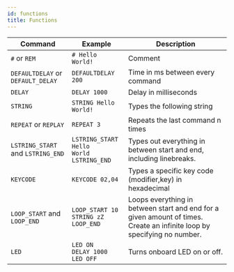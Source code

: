 ```yaml
---
id: functions
title: Functions
---
```


| Command | Example | Description |
| ------- | ------- | ----------- |
| `#` or `REM` | `# Hello World!` | Comment |
| `DEFAULTDELAY` or `DEFAULT_DELAY` | `DEFAULTDELAY 200` | Time in ms between every command |
| `DELAY` | `DELAY 1000` | Delay in milliseconds |
| `STRING` | `STRING Hello World!` | Types the following string |
| `REPEAT` or `REPLAY` | `REPEAT 3` | Repeats the last command n times |
| `LSTRING_START` and `LSTRING_END` | `LSTRING_START`<br />`Hello`<br />`World`<br />`LSTRING_END` | Types out everything in between start and end, including linebreaks. |
| `KEYCODE` | `KEYCODE 02,04` | Types a specific key code (modifier,key) in hexadecimal |
| `LOOP_START` and `LOOP_END` | `LOOP_START 10`<br />`STRING zZ`<br />`LOOP_END`| Loops everything in between start and end for a given amount of times. Create an infinite loop by specifying no number. |
| `LED` | `LED ON`<br />`DELAY 1000`<br />`LED OFF` | Turns onboard LED on or off. |
